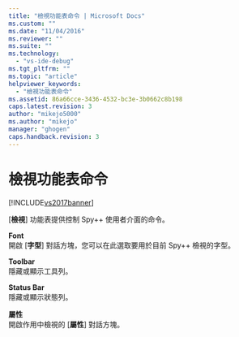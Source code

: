 ```yaml
---
title: "檢視功能表命令 | Microsoft Docs"
ms.custom: ""
ms.date: "11/04/2016"
ms.reviewer: ""
ms.suite: ""
ms.technology: 
  - "vs-ide-debug"
ms.tgt_pltfrm: ""
ms.topic: "article"
helpviewer_keywords: 
  - "檢視功能表命令"
ms.assetid: 86a66cce-3436-4532-bc3e-3b0662c8b198
caps.latest.revision: 3
author: "mikejo5000"
ms.author: "mikejo"
manager: "ghogen"
caps.handback.revision: 3
---
```

# 檢視功能表命令
[!INCLUDE[vs2017banner](../code-quality/includes/vs2017banner.md)]

\[**檢視**\] 功能表提供控制 Spy\+\+ 使用者介面的命令。  
  
 **Font**  
 開啟 \[**字型**\] 對話方塊，您可以在此選取要用於目前 Spy\+\+ 檢視的字型。  
  
 **Toolbar**  
 隱藏或顯示工具列。  
  
 **Status Bar**  
 隱藏或顯示狀態列。  
  
 **屬性**  
 開啟作用中檢視的 \[**屬性**\] 對話方塊。